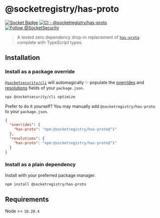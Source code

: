 # @socketregistry/has-proto

[![Socket Badge](https://socket.dev/api/badge/npm/package/@socketregistry/has-proto)](https://socket.dev/npm/package/@socketregistry/has-proto)
[![CI - @socketregistry/has-proto](https://github.com/SocketDev/socket-registry-js/actions/workflows/test.yml/badge.svg)](https://github.com/SocketDev/socket-registry-js/actions/workflows/test.yml)
[![Follow @SocketSecurity](https://img.shields.io/twitter/follow/SocketSecurity?style=social)](https://twitter.com/SocketSecurity)

> A tested zero dependency drop-in replacement of
> [`has-proto`](https://socket.dev/npm/package/has-proto) complete with
> TypeScript types.

## Installation

### Install as a package override

[`@socketsecurity/cli`](https://socket.dev/npm/package/@socketsecurity/cli) will
automagically :sparkles: populate the
[overrides](https://docs.npmjs.com/cli/v9/configuring-npm/package-json#overrides)
and [resolutions](https://yarnpkg.com/configuration/manifest#resolutions) fields
of your `package.json`.

```sh
npx @socketsecurity/cli optimize
```

Prefer to do it yourself? You may manually add `@socketregistry/has-proto` to
your `package.json`.

```json
{
  "overrides": {
    "has-proto": "npm:@socketregistry/has-proto@^1"
  },
  "resolutions": {
    "has-proto": "npm:@socketregistry/has-proto@^1"
  }
}
```

### Install as a plain dependency

Install with your preferred package manager.

```sh
npm install @socketregistry/has-proto
```

## Requirements

Node >= `18.20.4`
